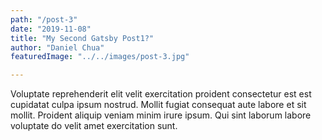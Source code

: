 ```yaml
---
path: "/post-3"
date: "2019-11-08"
title: "My Second Gatsby Post1?"
author: "Daniel Chua"
featuredImage: "../../images/post-3.jpg"

---
```

Voluptate reprehenderit elit velit exercitation proident consectetur est est cupidatat culpa ipsum nostrud. Mollit fugiat consequat aute labore et sit mollit. Proident aliquip veniam minim irure ipsum. Qui sint laborum labore voluptate do velit amet exercitation sunt.